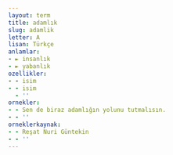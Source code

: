 ```yaml
---
layout: term
title: adamlık
slug: adamlik
letter: A
lisan: Türkçe
anlamlar:
- ► insanlık
- ► yabanlık
ozellikler:
- - isim
- - isim
  - ''
ornekler:
- - Sen de biraz adamlığın yolunu tutmalısın.
- - ''
orneklerkaynak:
- - Reşat Nuri Güntekin
- - ''
---
```

